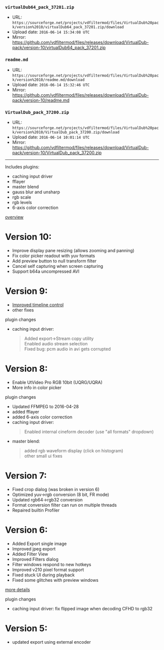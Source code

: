 ### `virtualDub64_pack_37201.zip`

- URL: `https://sourceforge.net/projects/vdfiltermod/files/VirtualDub%20pack/version%2010/virtualDub64_pack_37201.zip/download`
- Upload date: `2016-06-14 15:34:08 UTC`
- Mirror: https://github.com/vdfiltermod/files/releases/download/VirtualDub-pack/version-10/virtualDub64_pack_37201.zip


### `readme.md`

- URL: `https://sourceforge.net/projects/vdfiltermod/files/VirtualDub%20pack/version%2010/readme.md/download`
- Upload date: `2016-06-14 15:32:46 UTC`
- Mirror: https://github.com/vdfiltermod/files/releases/download/VirtualDub-pack/version-10/readme.md


### `VirtualDub_pack_37200.zip`

- URL: `https://sourceforge.net/projects/vdfiltermod/files/VirtualDub%20pack/version%2010/VirtualDub_pack_37200.zip/download`
- Upload date: `2016-06-14 10:01:14 UTC`
- Mirror: https://github.com/vdfiltermod/files/releases/download/VirtualDub-pack/version-10/VirtualDub_pack_37200.zip

---

Includes plugins:

*  caching input driver
*  fflayer
*  master blend
*  gauss blur and unsharp
*  rgb scale
*  rgb levels
*  6-axis color correction

[overview](https://sourceforge.net/p/vdfiltermod/wiki/)

# Version 10:

* Improve display pane resizing (allows zooming and panning)
* Fix color picker readout with yuv formats
* Add preview button to null transform filter
* Cancel self capturing when screen capturing
* Support b64a uncompressed AVI

# Version 9:

* [Improved timeline control](https://sourceforge.net/p/vdfiltermod/wiki/timeline/)
* other fixes

plugin changes

* caching input driver: 
  > Added export->Stream copy utility  
  > Enabled audio stream selection  
  > Fixed bug: pcm audio in avi gets corrupted  

# Version 8:

* Enable UtVideo Pro RGB 10bit (UQRG/UQRA)
* More info in color picker

plugin changes

* Updated FFMPEG to 2016-04-28
* added fflayer
* added 6-axis color correction
* caching input driver: 
  > Enabled internal cineform decoder (use "all formats" dropdown)
* master blend:
  > added rgb waveform display (click on histogram)  
  > other small ui fixes

# Version 7:

*  Fixed crop dialog (was broken in version 6)
*  Optimized yuv->rgb conversion (8 bit, FR mode)
*  Updated rgb64->rgb32 conversion
*  Format conversion filter can run on multiple threads
*  Repaired builtin Profiler

# Version 6:

*  Added Export single image
*  Improved jpeg export
*  Added Filter View
*  Improved Filters dialog
*  Filter windows respond to new hotkeys
*  Improved v210 pixel format support
*  Fixed stuck UI during playback
*  Fixed some glitches with preview windows

[more details](https://sourceforge.net/p/vdfiltermod/wiki/changes6/)

plugin changes

* caching input driver: fix flipped image when decoding CFHD to rgb32

# Version 5:

*  updated export using external encoder

